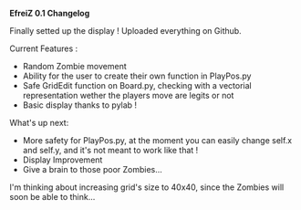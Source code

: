  **EfreiZ 0.1 Changelog**
 
 Finally setted up the display !
 Uploaded everything on Github.
 
Current Features :

- Random Zombie movement
- Ability for the user to create their own function in PlayPos.py
- Safe GridEdit function on Board.py, checking with a vectorial representation wether the players move are legits or not
- Basic display thanks to pylab !

What's up next:

- More safety for PlayPos.py, at the moment you can easily change self.x and self.y, and it's not meant to work like that !
- Display Improvement
- Give a brain to those poor Zombies...


I'm thinking about increasing grid's size to 40x40, since the Zombies will soon be able to think...
